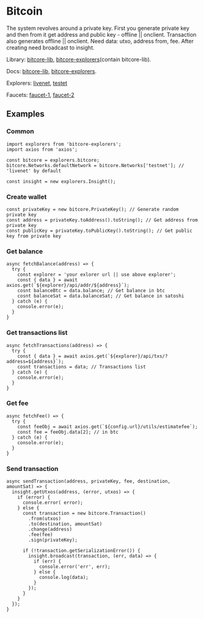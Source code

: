 # Bitcoin

The system revolves around a private key. 
First you generate private key and then from it get address and public key - offline || onclient.
Transaction also generates offline || onclient. Need data: utxo, address from, fee.
After creating need broadcast to insight.

Library: [bitcore-lib](https://github.com/bitpay/bitcore-lib), [bitcore-explorers](https://github.com/bitpay/bitcore-explorers)(contain bitcore-lib).

Docs: [bitcore-lib](https://bitcore.io/api/lib), [bitcore-explorers](https://github.com/bitpay/bitcore-explorers/blob/master/docs/index.md).

Explorers:
  [livenet](https://insight.bitpay.com), [testet](https://test-insight.bitpay.com)

Faucets: [faucet-1](https://testnet.manu.backend.hamburg/bitcoin-cash-faucet), [faucet-2](https://testnet.manu.backend.hamburg/faucet)

## Examples
### Common
```
import explorers from 'bitcore-explorers';
import axios from 'axios';

const bitcore = explorers.bitcore;
bitcore.Networks.defaultNetwork = bitcore.Networks['testnet']; // 'livenet' by default

const insight = new explorers.Insight();
```

### Create wallet
```
const privateKey = new bitcore.PrivateKey(); // Generate random private key
const address = privateKey.toAddress().toString(); // Get address from private key 
const publicKey = privateKey.toPublicKey().toString(); // Get public key from private key 
```

### Get balance
```
async fetchBalance(address) => {
  try {
    const explorer = 'your exlorer url || use above explorer';
    const { data } = await axios.get(`${explorer}/api/addr/${address}`); 
    cosnt balanceBtc = data.balance; // Get balance in btc
    cosnt balanceSat = data.balanceSat; // Get balance in satoshi
  } catch (e) {
    console.error(e);
  }
}
```

### Get transactions list
```
async fetchTransactions(address) => {
  try {
    const { data } = await axios.get(`${explorer}/api/txs/?address=${address}`);
    cosnt transactions = data; // Transactions list
  } catch (e) {
    console.error(e);
  }
}
```

### Get fee
```
async fetchFee() => {
  try {
    const feeObj = await axios.get(`${config.url}/utils/estimatefee`);
    const fee = feeObj.data[2]; // in btc
  } catch (e) {
    console.error(e);
  }
}
```

### Send transaction
```
async sendTransaction(address, privateKey, fee, destination, amountSat) => {
  insight.getUtxos(address, (error, utxos) => {
    if (error) {
      console.error( error);
    } else {
      const transaction = new bitcore.Transaction()
        .from(utxos)
        .to(destination, amountSat)
        .change(address)
        .fee(fee)
        .sign(privateKey);

      if (!transaction.getSerializationError()) {
        insight.broadcast(transaction, (err, data) => {
          if (err) {
            console.error('err', err);
          } else {
            console.log(data);
          }
        });
      }
    }
  });
}
```
